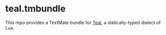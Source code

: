 # teal.tmbundle

This repo provides a TextMate bundle for [Teal](https://github.com/teal-language/tl), a statically-typed dialect of Lua.